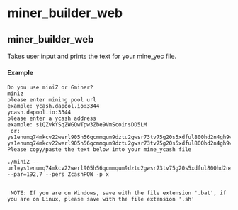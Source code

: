 # miner_builder_web
<h2>miner_builder_web</h2>
Takes user input and prints the text for your mine_yec file.
<h4>Example</h4>

```
Do you use miniZ or Gminer?
miniz
please enter mining pool url
example: ycash.dapool.io:3344
ycash.dapool.io:3344
please enter a ycash address
example: s1QZvkYSqZWGQwTpw3Zbe9VmScoinsDD5LM
 or: ys1enumq74mkcv22werl905h56qcmmqum9dztu2gwsr73tv75g20s5xdful800hd2n4gh9vuee9yvm
ys1enumq74mkcv22werl905h56qcmmqum9dztu2gwsr73tv75g20s5xdful800hd2n4gh9vuee9yvm
Please copy/paste the text below into your mine_ycash file

./miniZ --url=ys1enumq74mkcv22werl905h56qcmmqum9dztu2gwsr73tv75g20s5xdful800hd2n4gh9vuee9yvm@ycash.dapool.io:3344 --par=192,7 --pers ZcashPOW -p x


 NOTE: If you are on Windows, save with the file extension '.bat', if you are on Linux, please save with the file extension '.sh'
